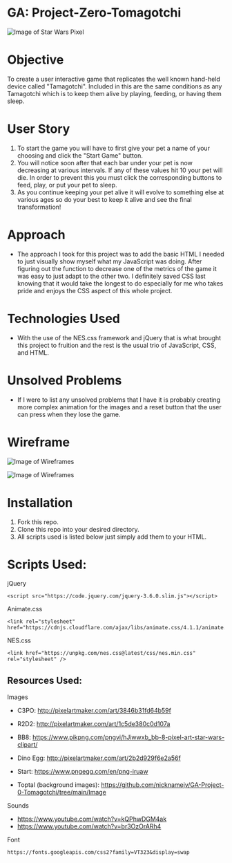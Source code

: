 # GA: Project-Zero-Tomagotchi

![Image of Star Wars Pixel](http://pixelartmaker-data-78746291193.nyc3.digitaloceanspaces.com/image/ced5403101d612d.png)


# Objective
To create a user interactive game that replicates the well known hand-held device called "Tamagotchi". Included in this are the same conditions as any Tamagotchi which is to keep them alive by playing, feeding, or having them sleep. 

# User Story
1. To start the game you will have to first give your pet a name of your choosing and click the "Start Game" button.
2. You will notice soon after that each bar under your pet is now decreasing at various intervals. If any of these values hit 10 your pet will die. In order to prevent this you must click the corresponding buttons to feed, play, or put your pet to sleep. 
3. As you continue keeping your pet alive it will evolve to something else at various ages so do your best to keep it alive and see the final transformation!

# Approach
- The approach I took for this project was to add the basic HTML I needed to just visually show myself what my JavaScript was doing. After figuring out the function to decrease one of the metrics of the game it was easy to just adapt to the other two. I definitely saved CSS last knowing that it would take the longest to do especially for me who takes pride and enjoys the CSS aspect of this whole project. 

# Technologies Used
- With the use of the NES.css framework and jQuery that is what brought this project to fruition and the rest is the usual trio of JavaScript, CSS, and HTML. 

# Unsolved Problems
- If I were to list any unsolved problems that I have it is probably creating more complex animation for the images and a reset button that the user can press when they lose the game.

# Wireframe 

![Image of Wireframes](https://github.com/nicknamejv/GA-Project-0-Tomagotchi/blob/main/Wireframe/PHASE%201%20-%20EGG.png?raw=true)

![Image of Wireframes](https://github.com/nicknamejv/GA-Project-0-Tomagotchi/blob/469c6d1c2777ec9cc2676a522d38fa773b00fc94/Wireframe/PHASE%202%20-%20PET%20EVO.png)

# Installation
1. Fork this repo.
2. Clone this repo into your desired directory.
3. All scripts used is listed below just simply add them to your HTML.

# Scripts Used:

jQuery

```
<script src="https://code.jquery.com/jquery-3.6.0.slim.js"></script>
```
Animate.css

```
<link rel="stylesheet" href="https://cdnjs.cloudflare.com/ajax/libs/animate.css/4.1.1/animate.min.css"/>
```

NES.css

```
<link href="https://unpkg.com/nes.css@latest/css/nes.min.css" rel="stylesheet" />
```

## Resources Used: 

Images 

- C3PO:
    http://pixelartmaker.com/art/3846b31fd64b59f

- R2D2:
    http://pixelartmaker.com/art/1c5de380c0d107a

- BB8:
    https://www.pikpng.com/pngvi/hJiwwxb_bb-8-pixel-art-star-wars-clipart/

- Dino Egg:
    http://pixelartmaker.com/art/2b2d929f6e2a56f

- Start:
    https://www.pngegg.com/en/png-iruaw 

- Toptal (background images):
    https://github.com/nicknamejv/GA-Project-0-Tomagotchi/tree/main/Image

Sounds
- https://www.youtube.com/watch?v=kQPhwDGM4ak
- https://www.youtube.com/watch?v=br3OzOrARh4


Font

```
https://fonts.googleapis.com/css2?family=VT323&display=swap
```